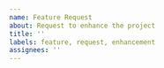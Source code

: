 ```yaml
---
name: Feature Request
about: Request to enhance the project 
title: ''
labels: feature, request, enhancement
assignees: ''
---
```

